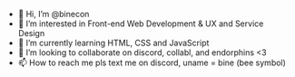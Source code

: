 - 👋 Hi, I’m @binecon
- 👀 I’m interested in Front-end Web Development & UX and Service Design
- 🌱 I’m currently learning HTML, CSS and JavaScript
- 💞️ I’m looking to collaborate on discord, collabl, and endorphins <3
- 📫 How to reach me pls text me on discord, uname = bine (bee symbol)

<!---
binecon/binecon is a ✨ special ✨ repository because its `README.md` (this file) appears on your GitHub profile.
You can click the Preview link to take a look at your changes.
--->
